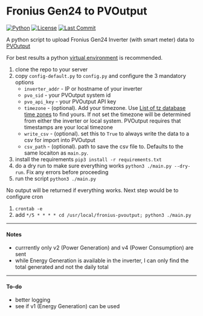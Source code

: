 # Fronius Gen24 to PVOutput

[![Python](https://img.shields.io/badge/python-3.11%2B-blue)](https://www.python.org/)
[![License](https://img.shields.io/github/license/shannonpasto/fronius_pvoutput)](./LICENSE)
[![Last Commit](https://img.shields.io/github/last-commit/shannonpasto/fronius_pvoutput)](https://github.com/shannonpasto/fronius_pvoutput/commits/main)

A python script to upload Fronius Gen24 Inverter (with smart meter) data to [PVOutput](https://pvoutput.org)

For best results a python [virtual environment](https://docs.python.org/3/library/venv.html) is recommended.

1. clone the repo to your server
2. copy `config-default.py` to `config.py` and configure the 3 mandatory options
   - `inverter_addr` - IP or hostname of your inverter
   - `pvo_sid` - your PVOutput system id
   - `pvo_api_key` - your PVOutput API key
   - `timezone` - (optional). Add your timezone. Use [List of tz database time zones](https://en.wikipedia.org/wiki/List_of_tz_database_time_zones) to find yours. If not set the timezone will be determined from either the inverter or local system. PVOutput requires that timestamps are your local timezone
   - `write_csv` - (optional). set this to `True` to always write the data to a csv for import into PVOutput
   - `csv_path` - (optional). path to save the csv file to. Defaults to the same locaiton as `main.py`.
3. install the requirements `pip3 install -r requirements.txt`
4. do a dry run to make sure everything works `python3 ./main.py --dry-run`. Fix any errors before proceeding
5. run the script `python3 ./main.py`

No output will be returned if everything works. Next step would be to configure cron
1. `crontab -e`
2. add `*/5 * * * * cd /usr/local/fronius-pvoutput; python3 ./main.py`

---
#### Notes
- currrently only v2 (Power Generation) and v4 (Power Consumption) are sent
- while Energy Generation is available in the inverter, I can only find the total generated and not the daily total

---
#### To-do
- better logging
- see if v1 (Energy Generation) can be used

